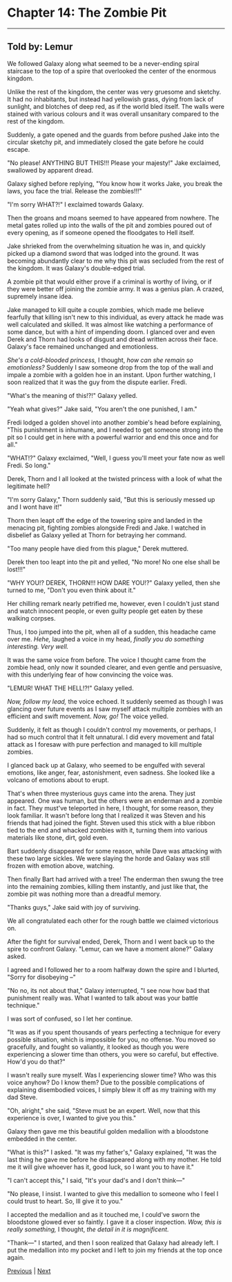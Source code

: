 # Chapter 14: The Zombie Pit
---

## Told by: Lemur

We followed Galaxy along what seemed to be a never-ending spiral staircase to the top of a spire that overlooked the center of the enormous kingdom.

Unlike the rest of the kingdom, the center was very gruesome and sketchy. It had no inhabitants, but instead had yellowish grass, dying from lack of sunlight, and blotches of deep red, as if the world bled itself. The walls were stained with various colours and it was overall unsanitary compared to the rest of the kingdom.

Suddenly, a gate opened and the guards from before pushed Jake into the circular sketchy pit, and immediately closed the gate before he could escape.

"No please! ANYTHING BUT THIS!!! Please your majesty!" Jake exclaimed, swallowed by apparent dread.

Galaxy sighed before replying, "You know how it works Jake, you break the laws, you face the trial. Release the zombies!!!"

"I'm sorry WHAT?!" I exclaimed towards Galaxy.

Then the groans and moans seemed to have appeared from nowhere. The metal gates rolled up into the walls of the pit and zombies poured out of every opening, as if someone opened the floodgates to Hell itself.

Jake shrieked from the overwhelming situation he was in, and quickly picked up a diamond sword that was lodged into the ground. It was becoming abundantly clear to me why this pit was secluded from the rest of the kingdom. It was Galaxy's double-edged trial.

A zombie pit that would either prove if a criminal is worthy of living, or if they were better off joining the zombie army. It was a genius plan. A crazed, supremely insane idea.

Jake managed to kill quite a couple zombies, which made me believe fearfully that killing isn't new to this individual, as every attack he made was well calculated and skilled. It was almost like watching a performance of some dance, but with a hint of impending doom.
I glanced over and even Derek and Thorn had looks of disgust and dread written across their face. Galaxy's face remained unchanged and emotionless.

*She's a cold-blooded princess,* I thought, *how can she remain so emotionless?* Suddenly I saw someone drop from the top of the wall and impale a zombie with a golden hoe in an instant. Upon further watching, I soon realized that it was the guy from the dispute earlier. Fredi.

"What's the meaning of this!?!" Galaxy yelled.

"Yeah what gives?" Jake said, "You aren't the one punished, I am."

Fredi lodged a golden shovel into another zombie's head before explaining, "This punishment is inhumane, and I needed to get someone strong into the pit so I could get in here with a powerful warrior and end this once and for all."

"WHAT!?" Galaxy exclaimed, "Well, I guess you'll meet your fate now as well Fredi. So long."

Derek, Thorn and I all looked at the twisted princess with a look of what the legitimate hell?

"I'm sorry Galaxy," Thorn suddenly said, "But this is seriously messed up and I wont have it!"

Thorn then leapt off the edge of the towering spire and landed in the menacing pit, fighting zombies alongside Fredi and Jake. I watched in disbelief as Galaxy yelled at Thorn for betraying her command.

"Too many people have died from this plague," Derek muttered.

Derek then too leapt into the pit and yelled, "No more! No one else shall be lost!!!"

"WHY YOU!? DEREK, THORN!!! HOW DARE YOU!?" Galaxy yelled, then she turned to me, "Don't you even think about it."

Her chilling remark nearly petrified me, however, even I couldn't just stand and watch innocent people, or even guilty people get eaten by these walking corpses.

Thus, I too jumped into the pit, when all of a sudden, this headache came over me.
*Hehe,* laughed a voice in my head, *finally you do something interesting. Very well.*

It was the same voice from before. The voice I thought came from the zombie head, only now it sounded clearer, and even gentle and persuasive, with this underlying fear of how convincing the voice was.

"LEMUR! WHAT THE HELL!?!" Galaxy yelled.

*Now, follow my lead,* the voice echoed. It suddenly seemed as though I was glancing over future events as I saw myself attack multiple zombies with an efficient and swift movement. *Now, go!* The voice yelled.

Suddenly, it felt as though I couldn't control my movements, or perhaps, I had so much control that it felt unnatural. I did every movement and fatal attack as I foresaw with pure perfection and managed to kill multiple zombies.

I glanced back up at Galaxy, who seemed to be engulfed with several emotions, like anger, fear, astonishment, even sadness. She looked like a volcano of emotions about to erupt.

That's when three mysterious guys came into the arena. They just appeared. One was human, but the others were an enderman and a zombie in fact.
They must've teleported in here, I thought, for some reason, they look familiar. It wasn't before long that I realized it was Steven and his friends that had joined the fight. Steven used this stick with a blue ribbon tied to the end and whacked zombies with it, turning them into various materials like stone, dirt, gold even.

Bart suddenly disappeared for some reason, while Dave was attacking with these two large sickles. We were slaying the horde and Galaxy was still frozen with emotion above, watching.

Then finally Bart had arrived with a tree! The enderman then swung the tree into the remaining zombies, killing them instantly, and just like that, the zombie pit was nothing more than a dreadful memory.

"Thanks guys," Jake said with joy of surviving.

We all congratulated each other for the rough battle we claimed victorious on.

After the fight for survival ended, Derek, Thorn and I went back up to the spire to confront Galaxy.
"Lemur, can we have a moment alone?" Galaxy asked.

I agreed and I followed her to a room halfway down the spire and I blurted, "Sorry for disobeying –"

"No no, its not about that," Galaxy interrupted, "I see now how bad that punishment really was. What I wanted to talk about was your battle technique."

I was sort of confused, so I let her continue.

"It was as if you spent thousands of years perfecting a technique for every possible situation, which is impossible for you, no offense. You moved so gracefully, and fought so valiantly, it looked as though you were experiencing a slower time than others, you were so careful, but effective. How'd you do that?"

I wasn't really sure myself. Was I experiencing slower time? Who was this voice anyhow? Do I know them? Due to the possible complications of explaining disembodied voices, I simply blew it off as my training with my dad Steve.

"Oh, alright," she said, "Steve must be an expert. Well, now that this experience is over, I wanted to give you this."

Galaxy then gave me this beautiful golden medallion with a bloodstone embedded in the center.

"What is this?" I asked.
"It was my father's," Galaxy explained, "It was the last thing he gave me before he disappeared along with my mother. He told me it will give whoever has it, good luck, so I want you to have it."

"I can't accept this," I said, "It's your dad's and I don't think—"

"No please, I insist. I wanted to give this medallion to someone who I feel I could trust to heart. So, Ill give it to you."

I accepted the medallion and as it touched me, I could've sworn the bloodstone glowed ever so faintly. I gave it a closer inspection. *Wow, this is really something,* I thought, *the detail in it is magnificent.*

"Thank—" I started, and then I soon realized that Galaxy had already left. I put the medallion into my pocket and I left to join my friends at the top once again.




[Previous](https://lemurkolachnik.github.io/Legend-of-Lemur/pages/book_1_chapters/13) | [Next](https://lemurkolachnik.github.io/Legend-of-Lemur/pages/book_1_chapters/14_5)

